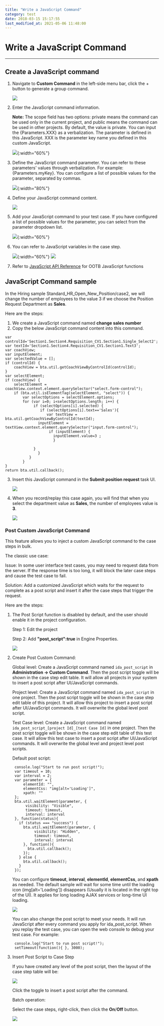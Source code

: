 ```yaml
---
title: "Write a JavaScript Command"
category: test
date: 2018-03-15 15:17:55
last_modified_at: 2021-05-06 11:48:00
---
```


# Write a JavaScript Command
***

## Create a JavaScript command

1. Navigate to **Custom Command** in the left-side menu bar, click the + button to generate a group command.

   ![][test_js_command]

2. Enter the JavaScript command information.

   **Note:** The scope field has two options: private means the command can be used only in the current project, and public means the command can be used in other projects. By default, the value is private. You can input the {Parameters.XXX} as a verbalization. The parameter is defined in this JavaScript. XXX is the parameter key name you defined in this custom JavaScript.

   ![][test_js_command_info]{:width="60%"}

3. Define the JavaScript command parameter. You can refer to these parameters' values through verbalization.
For example: {Parameters.myKey}. You can configure a list of possible values for the parameter, separated by commas.

   ![][test_js_command_parameter]{:width="80%"}

4. Define your JavaScript command content.

   ![][test_js_command_logic]


5. Add your JavaScript command to your test case. If you have configured a list of possible values for the parameter, you can select from the parameter dropdown list.

   ![][test_add_js_command]{:width="60%"}

6. You can refer to JavaScript variables in the case step.

   ![][test_js_casestep]{:width="60%"}
   ![][test_js_commandlist]


7. Refer to [JavaScript API Reference](../references/references-javascript-api.html) for OOTB
JavaScript functions   

## JavaScript Command sample
   In the Hiring sample Standard_HR_Open_New_Position/case2, we will change the number of employees to the value 3 if we choose the Position Request Department as **Sales**.

   Here are the steps:
1. We create a JavaScript command named **change sales number**    
2. Copy the below JavaScript command content into this command.

```
var controlId='Section1.Section4.Requisition_CV1.Section1.Single_Select2';   
var textId='Section1.Section4.Requisition_CV1.Section1.Text3';   
var coachView;   
var inputElement;   
var selectedValue = [];  
if (controlId) {   
    coachView = bta.util.getCoachViewByControlId(controlId);     
}   
var selectElement;   
if (coachView) {   
	selectElement = coachView.context.element.querySelector("select.form-control");     
	if (bta.util.isElementTag(selectElement, "select")) {   
	    var selectOptions = selectElement.options;   
	    for (var i=0; i<selectOptions.length; i++) {   
	    	 if (selectOptions[i].selected) {                 
	    		if (selectOptions[i].text=='Sales'){                 
                   var textView = bta.util.getCoachViewByControlId(textId);                 
	           inputElement = textView.context.element.querySelector("input.form-control");	   
                    if (inputElement) {        
                      inputElement.value=3 ;   
                      }    

 	    	 }   
      	       }   
           }      
        }   
}    
return bta.util.callback();

```
3. Insert this JavaScript command in the **Submit position request** task UI.

   ![][test_js_commandsample]

4. When you record/replay this case again, you will find that when you select the department value as **Sales**, the number of employees value is **3**.

   ![][test_js_commandresult]


### Post Custom JavaScript Command

  This feature allows you to inject a custom JavaScript command to the case steps in bulk.

  The classic use case:

  Issue:
  In some user interface test cases, you may need to request data from the server. If the response time is too long, it will block the later case steps and cause the test case to fail.

  Solution:
  Add a customized JavaScript which waits for the request to complete as a post script and insert it after the case steps that trigger the request.

Here are the steps:
1. The Post Script function is disabled by default, and the user should enable it in the project configuration.

   Step 1: Edit the project

   Step 2: Add **"post_script":true** in Engine Properties.

   ![][post_script_eanble]

2. Create Post Custom Command:

   Global level: Create a JavaScript command named `ida_post_script` in **Administration -> Custom Command**. Then the post script toggle will be shown in the case step edit table. It will allow all projects in your system to insert a post script after UI/JavaScript commands.

   Project level: Create a JavaScript command named `ida_post_script` in one project. Then the post script toggle will be shown in the case step edit table of this project. It will allow this project to insert a post script after UI/JavaScript commands. It will overwrite the global level post script.

   Test Case level: Create a JavaScript command named `ida_post_script_[project Id]_[test Case Id]` in one project. Then the post script toggle will be shown in the case step edit table of this test case. It will allow this test case to insert a post script after UI/JavaScript commands. It will overwrite the global level and project level post scripts.

   Default post script:

   ```
	console.log("Start to run post script!");
	var timeout = 10;
	var interval = 2;
	var parameter = {
		elementId: "",
		elementCss: "img[alt='Loading']",
		xpath: ""
	};
	bta.util.waitElement(parameter, {
		 visibility: "Visible",
	     timeout: timeout,
	     interval: interval
	}, function(status){
	  if (status === "success") {
	    bta.util.waitElement(parameter, {
	         visibility: "Hidden",
	         timeout: timeout,
	         interval: interval
	    }, function(){
	      bta.util.callback();
	    });
	  } else {
	    bta.util.callback();
	  }
	});

   ```

   You can configure **timeout**, **interval**, **elementId**, **elementCss**, and **xpath** as needed. The default sample
   will wait for some time until the loading icon (img[alt='Loading']) disappears (Usually it is located in the right top of the UI). It applies for long loading AJAX services or long-time UI loading.

   ![][test_post_script_sampleUI]

   You can also change the post script to meet your needs. It will run JavaScript after every command you apply for ida_post_script.
   When you replay the test case, you can open the web console to debug your test case. For example:

   ```
	console.log("Start to run post script!");
	setTimeout(function(){ }, 3000);
    ```
3. Insert Post Script to Case Step

   If you have created any level of the post script, then the layout of the case step table will be:

   ![][test_post_script_look]

   Click the toggle to insert a post script after the command.

   Batch operation:

   Select the case steps, right-click, then click the **On**/**Off** button.

   ![][test_operation_post_script]



  [test_js_command]: ../images/test/test_js_command.PNG
  [test_js_command_info]: ../images/test/test_js_command_info.PNG
  [test_js_command_parameter]: ../images/test/test_js_command_parameter.PNG
  [test_js_command_logic]: ../images/test/test_js_command_logic.PNG
  [test_add_js_command]: ../images/test/test_js_command_add.PNG
  [test_js_casestep]: ../images/test/test_js_casestep.PNG
  [test_js_commandlist]: ../images/test/test_js_commandlist.PNG
  [test_js_commandsample]: ../images/test/test_js_commandsample.PNG
  [test_js_commandresult]: ../images/test/test_js_commandresult.PNG
  [test_post_script_look]: ../images/test/test_post_script_look.PNG
  [test_post_script_sampleUI]: ../images/test/test_post_script_sample.PNG
  [test_operation_post_script]: ../images/test/test_operation_post_script.png
  [post_script_eanble]: ../images/test/post_script_eanble.png